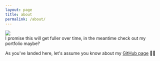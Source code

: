 ```yaml
---
layout: page
title: about
permalink: /about/
---
```


<img class="col one right" src="/img/prof_pic.jpg">

<br/>
I promise this will get fuller over time, in the meantime check out my portfolio maybe?

As you've landed here, let's assume you know about my [GitHub page](https://github.com/isaachulse) 🤙🏻
